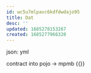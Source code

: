 ```yaml
---
id: wc5u7mlpavc6kdfdwdajo95
title: Dat
desc: ''
updated: 1685278153267
created: 1685277966320
---
```


json: yml

contract into pojo -> mpmb {{}}
